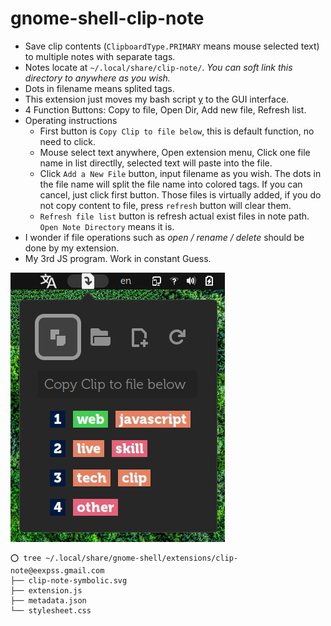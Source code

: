 # gnome-shell-clip-note

- Save clip contents (`ClipboardType.PRIMARY` means mouse selected text) to multiple notes with separate tags.
- Notes locate at `~/.local/share/clip-note/`. *You can soft link this directory to anywhere as you wish.*
- Dots in filename means splited tags.
- This extension just moves my bash script [y](https://github.com/eexpress/bin/blob/master/y) to the GUI interface.
- 4 Function Buttons: Copy to file, Open Dir, Add new file, Refresh list.
- Operating instructions
    - First button is `Copy Clip to file below`, this is default function, no need to click.
    - Mouse select text anywhere, Open extension menu, Click one file name in list directlly, selected text will paste into the file.
    - Click `Add a New File` button, input filename as you wish. The dots in the file name will split the file name into colored tags. If you can cancel, just click first button. Those files is virtually added, if you do not copy content to file, press `refresh` button will clear them.
    - `Refresh file list` button is refresh actual exist files in note path. `Open Note Directory` means it is.
- I wonder if file operations such as *open / rename / delete* should be done by my extension.
- My 3rd JS program. Work in constant Guess.

![screenshot](screenshot.png)

```
⭕ tree ~/.local/share/gnome-shell/extensions/clip-note@eexpss.gmail.com
├── clip-note-symbolic.svg
├── extension.js
├── metadata.json
└── stylesheet.css
```
